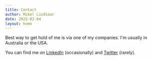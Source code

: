 ```yaml
---
title: Contact
author: Mikel Lindsaar
date: 2022-02-04
layout: home
---
```


Best way to get hold of me is via one of my companies.  I'm usually in Australia or the USA.

You can find me on [LinkedIn](linkedin.com/in/mikellindsaar) (occasionally) and [Twitter](https://twitter.com/lindsaar) (rarely).
